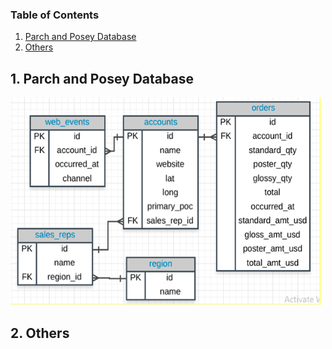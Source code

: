 ### Table of Contents
1. [Parch and Posey Database](#project)
2. [Others](#other)

## 1. Parch and Posey Database <a id = 'project'></a>
![Datamodel](https://github.com/KEVIN-VN642/SQL-Structure-Query-Language/blob/main/Parch_and_Posey_Database/datamodel.png)

## 2. Others <a id = 'other'></a>

